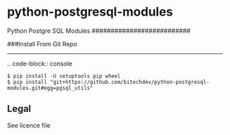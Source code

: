 # python-postgresql-modules

Python Postgre SQL Modules
##########################

###Install From Git Repo

---

.. code-block:: console

    $ pip install -U setuptools pip wheel
    $ pip install "git+https://github.com/bitechdev/python-postgresql-modules.git#egg=pgsql_utils"

## Legal

See licence file
